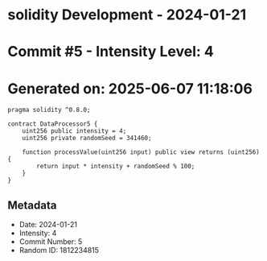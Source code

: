 ﻿# solidity Development - 2024-01-21
# Commit #5 - Intensity Level: 4
# Generated on: 2025-06-07 11:18:06
```solidity
pragma solidity ^0.8.0;

contract DataProcessor5 {
    uint256 public intensity = 4;
    uint256 private randomSeed = 341460;

    function processValue(uint256 input) public view returns (uint256) {
        return input * intensity + randomSeed % 100;
    }
}
```
## Metadata
- Date: 2024-01-21
- Intensity: 4
- Commit Number: 5
- Random ID: 1812234815

